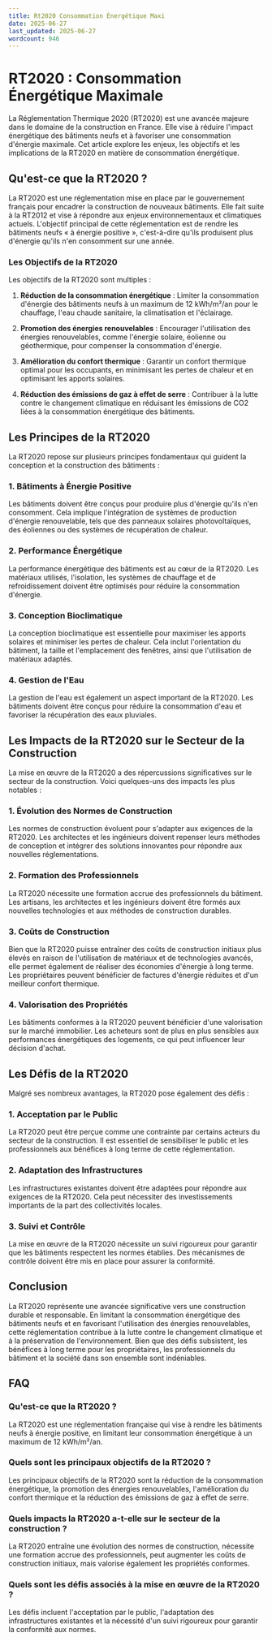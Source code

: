 ```yaml
---
title: Rt2020 Consommation Énergétique Maxi
date: 2025-06-27
last_updated: 2025-06-27
wordcount: 946
---
```


# RT2020 : Consommation Énergétique Maximale

La Réglementation Thermique 2020 (RT2020) est une avancée majeure dans le domaine de la construction en France. Elle vise à réduire l'impact énergétique des bâtiments neufs et à favoriser une consommation d'énergie maximale. Cet article explore les enjeux, les objectifs et les implications de la RT2020 en matière de consommation énergétique.

## Qu'est-ce que la RT2020 ?

La RT2020 est une réglementation mise en place par le gouvernement français pour encadrer la construction de nouveaux bâtiments. Elle fait suite à la RT2012 et vise à répondre aux enjeux environnementaux et climatiques actuels. L'objectif principal de cette réglementation est de rendre les bâtiments neufs « à énergie positive », c'est-à-dire qu'ils produisent plus d'énergie qu'ils n'en consomment sur une année.

### Les Objectifs de la RT2020

Les objectifs de la RT2020 sont multiples :

1. **Réduction de la consommation énergétique** : Limiter la consommation d'énergie des bâtiments neufs à un maximum de 12 kWh/m²/an pour le chauffage, l'eau chaude sanitaire, la climatisation et l'éclairage.
   
2. **Promotion des énergies renouvelables** : Encourager l'utilisation des énergies renouvelables, comme l'énergie solaire, éolienne ou géothermique, pour compenser la consommation d'énergie.

3. **Amélioration du confort thermique** : Garantir un confort thermique optimal pour les occupants, en minimisant les pertes de chaleur et en optimisant les apports solaires.

4. **Réduction des émissions de gaz à effet de serre** : Contribuer à la lutte contre le changement climatique en réduisant les émissions de CO2 liées à la consommation énergétique des bâtiments.

## Les Principes de la RT2020

La RT2020 repose sur plusieurs principes fondamentaux qui guident la conception et la construction des bâtiments :

### 1. Bâtiments à Énergie Positive

Les bâtiments doivent être conçus pour produire plus d'énergie qu'ils n'en consomment. Cela implique l'intégration de systèmes de production d'énergie renouvelable, tels que des panneaux solaires photovoltaïques, des éoliennes ou des systèmes de récupération de chaleur.

### 2. Performance Énergétique

La performance énergétique des bâtiments est au cœur de la RT2020. Les matériaux utilisés, l'isolation, les systèmes de chauffage et de refroidissement doivent être optimisés pour réduire la consommation d'énergie.

### 3. Conception Bioclimatique

La conception bioclimatique est essentielle pour maximiser les apports solaires et minimiser les pertes de chaleur. Cela inclut l'orientation du bâtiment, la taille et l'emplacement des fenêtres, ainsi que l'utilisation de matériaux adaptés.

### 4. Gestion de l'Eau

La gestion de l'eau est également un aspect important de la RT2020. Les bâtiments doivent être conçus pour réduire la consommation d'eau et favoriser la récupération des eaux pluviales.

## Les Impacts de la RT2020 sur le Secteur de la Construction

La mise en œuvre de la RT2020 a des répercussions significatives sur le secteur de la construction. Voici quelques-uns des impacts les plus notables :

### 1. Évolution des Normes de Construction

Les normes de construction évoluent pour s'adapter aux exigences de la RT2020. Les architectes et les ingénieurs doivent repenser leurs méthodes de conception et intégrer des solutions innovantes pour répondre aux nouvelles réglementations.

### 2. Formation des Professionnels

La RT2020 nécessite une formation accrue des professionnels du bâtiment. Les artisans, les architectes et les ingénieurs doivent être formés aux nouvelles technologies et aux méthodes de construction durables.

### 3. Coûts de Construction

Bien que la RT2020 puisse entraîner des coûts de construction initiaux plus élevés en raison de l'utilisation de matériaux et de technologies avancés, elle permet également de réaliser des économies d'énergie à long terme. Les propriétaires peuvent bénéficier de factures d'énergie réduites et d'un meilleur confort thermique.

### 4. Valorisation des Propriétés

Les bâtiments conformes à la RT2020 peuvent bénéficier d'une valorisation sur le marché immobilier. Les acheteurs sont de plus en plus sensibles aux performances énergétiques des logements, ce qui peut influencer leur décision d'achat.

## Les Défis de la RT2020

Malgré ses nombreux avantages, la RT2020 pose également des défis :

### 1. Acceptation par le Public

La RT2020 peut être perçue comme une contrainte par certains acteurs du secteur de la construction. Il est essentiel de sensibiliser le public et les professionnels aux bénéfices à long terme de cette réglementation.

### 2. Adaptation des Infrastructures

Les infrastructures existantes doivent être adaptées pour répondre aux exigences de la RT2020. Cela peut nécessiter des investissements importants de la part des collectivités locales.

### 3. Suivi et Contrôle

La mise en œuvre de la RT2020 nécessite un suivi rigoureux pour garantir que les bâtiments respectent les normes établies. Des mécanismes de contrôle doivent être mis en place pour assurer la conformité.

## Conclusion

La RT2020 représente une avancée significative vers une construction durable et responsable. En limitant la consommation énergétique des bâtiments neufs et en favorisant l'utilisation des énergies renouvelables, cette réglementation contribue à la lutte contre le changement climatique et à la préservation de l'environnement. Bien que des défis subsistent, les bénéfices à long terme pour les propriétaires, les professionnels du bâtiment et la société dans son ensemble sont indéniables.

## FAQ

### Qu'est-ce que la RT2020 ?

La RT2020 est une réglementation française qui vise à rendre les bâtiments neufs à énergie positive, en limitant leur consommation énergétique à un maximum de 12 kWh/m²/an.

### Quels sont les principaux objectifs de la RT2020 ?

Les principaux objectifs de la RT2020 sont la réduction de la consommation énergétique, la promotion des énergies renouvelables, l'amélioration du confort thermique et la réduction des émissions de gaz à effet de serre.

### Quels impacts la RT2020 a-t-elle sur le secteur de la construction ?

La RT2020 entraîne une évolution des normes de construction, nécessite une formation accrue des professionnels, peut augmenter les coûts de construction initiaux, mais valorise également les propriétés conformes.

### Quels sont les défis associés à la mise en œuvre de la RT2020 ?

Les défis incluent l'acceptation par le public, l'adaptation des infrastructures existantes et la nécessité d'un suivi rigoureux pour garantir la conformité aux normes.